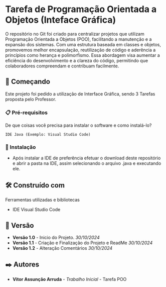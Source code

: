 # Tarefa de Programação Orientada a Objetos (Inteface Gráfica)

O repositório no Git foi criado para centralizar projetos que utilizam Programação Orientada a Objetos (POO), facilitando a manutenção e a expansão dos sistemas. Com uma estrutura baseada em classes e objetos, promovemos melhor encapsulação, reutilização de código e aderência a princípios como herança e polimorfismo. Essa abordagem visa aumentar a eficiência do desenvolvimento e a clareza do código, permitindo que colaboradores compreendam e contribuam facilmente.

## 🚀 Começando

Este projeto foi pedido a utilização de Interface Gráfica, sendo 3 Tarefas proposta pelo Professor.

### 📋 Pré-requisitos

De que coisas você precisa para instalar o software e como instalá-lo?

```
IDE Java (Exemplo: Visual Studio Code)
```

### 🔧 Instalação

* Após instalar a IDE de preferência efetuar o download deste repositório e abrir a pasta na IDE, assim selecionando o arquivo .java e executando ele.

## 🛠️ Construído com

Ferramentas utilizadas e bibliotecas

* IDE Visual Studio Code

## 📌 Versão

* **Versão 1.0** - Inicio do Projeto. *30/10/2024*
* **Versão 1.1** - Criação e Finalização do Projeto e ReadMe *30/10/2024*
* **Versão 1.2** - Alteração Comentários *30/10/2024*

## ✒️ Autores

* **Vitor Assunção Arruda** - *Trabalho Inicial* - Tarefa POO